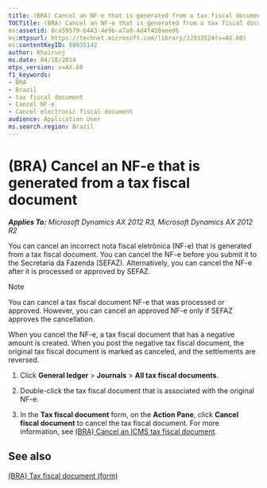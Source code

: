 ```yaml
---
title: (BRA) Cancel an NF-e that is generated from a tax fiscal document
TOCTitle: (BRA) Cancel an NF-e that is generated from a tax fiscal document
ms:assetid: 8ca59579-b443-4e9b-a7a0-4d4f420aeed6
ms:mtpsurl: https://technet.microsoft.com/library/JJ933524(v=AX.60)
ms:contentKeyID: 50935142
author: Khairunj
ms.date: 04/18/2014
mtps_version: v=AX.60
f1_keywords:
- BRA
- Brazil
- tax fiscal document
- Cancel NF-e
- Cancel electronic fiscal document
audience: Application User
ms.search.region: Brazil
---
```


# (BRA) Cancel an NF-e that is generated from a tax fiscal document 


_**Applies To:** Microsoft Dynamics AX 2012 R3, Microsoft Dynamics AX 2012 R2_

You can cancel an incorrect nota fiscal eletrônica (NF-e) that is generated from a tax fiscal document. You can cancel the NF-e before you submit it to the Secretaria da Fazenda (SEFAZ). Alternatively, you can cancel the NF-e after it is processed or approved by SEFAZ.


> [!NOTE]
> <P>You can cancel a tax fiscal document NF-e that was processed or approved. However, you can cancel an approved NF-e only if SEFAZ approves the cancellation.</P>



When you cancel the NF-e, a tax fiscal document that has a negative amount is created. When you post the negative tax fiscal document, the original tax fiscal document is marked as canceled, and the settlements are reversed.

1.  Click **General ledger** \> **Journals** \> **All tax fiscal documents**.

2.  Double-click the tax fiscal document that is associated with the original NF-e.

3.  In the **Tax fiscal document** form, on the **Action Pane**, click **Cancel fiscal document** to cancel the tax fiscal document. For more information, see [(BRA) Cancel an ICMS tax fiscal document](bra-cancel-an-icms-tax-fiscal-document.md).

## See also

[(BRA) Tax fiscal document (form)](https://technet.microsoft.com/library/jj710428\(v=ax.60\))

  



